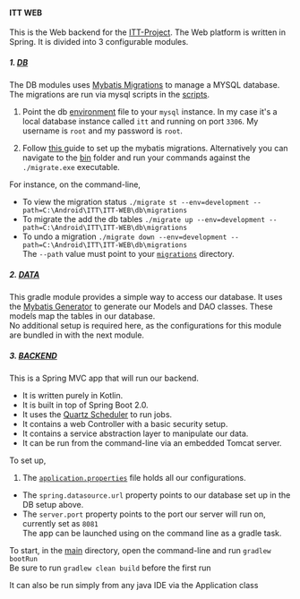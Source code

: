 #### ITT WEB

This is the Web backend for the [ITT-Project](https://github.com/users/Nyariki/projects/2). The Web platform is written in Spring. It is divided into 3 configurable modules.

##### 1. [DB](db)

The DB modules uses [Mybatis Migrations](https://mybatis.org/migrations/) to manage a MYSQL database. The migrations are run via mysql scripts in the [scripts](db/migrations/scripts).

1. Point the db [environment](db/migrations/environments/development.properties) file to your ```mysql``` instance.
In my case it's a local database instance called ```itt``` and running on port ```3306```. My username is ```root``` and my password is ```root```.

2. Follow [this ](db/README.md) guide to set up the mybatis migrations. Alternatively you can navigate to the [bin](db/bin/) folder and run your commands against the ```./migrate.exe``` executable.  

For instance, on the command-line,  
- To view the migration status ```./migrate st --env=development --path=C:\Android\ITT\ITT-WEB\db\migrations```  
- To migrate the add the db tables ```./migrate up --env=development --path=C:\Android\ITT\ITT-WEB\db\migrations```  
- To undo a migration ```./migrate down --env=development --path=C:\Android\ITT\ITT-WEB\db\migrations```  
The ```--path``` value must point to your [```migrations```](db/migrations/) directory.

##### 2. [DATA ](data)

This gradle module provides a simple way to access our database. It uses the [Mybatis Generator](https://mybatis.org/generator/) to generate our Models and DAO classes. These models map the tables in our database.  
No additional setup is required here, as the configurations for this module are bundled in with the next module.

##### 3. [BACKEND ](backend)

This is a Spring MVC app that will run our backend.
- It is written purely in Kotlin.
- It is built in top of Spring Boot 2.0.
- It uses the [Quartz Scheduler](http://www.quartz-scheduler.org/) to run jobs.
- It contains a web Controller with a basic security setup. 
- It contains a service abstraction layer to manipulate our data.
- It can be run from the command-line via an embedded Tomcat server.

To set up,  
1. The [```application.properties```](backend/src/main/resources/application.properties) file holds all our configurations.
- The ```spring.datasource.url``` property points to our database set up in the DB setup above.
- The ```server.port``` property points to the port our server will run on, currently set as ```8081```  
The app can be launched using on the command line as a gradle task. 

To start, in the [main](backend)  directory, open the command-line and run ```gradlew bootRun```  
Be sure to run  ```gradlew clean build``` before the first run

It can also be run simply from any java IDE via the Application class